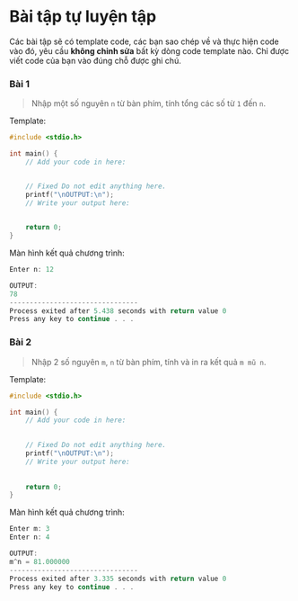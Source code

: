 # Bài tập tự luyện tập

Các bài tập sẽ có template code, các bạn sao chép về và thực hiện code vào đó, yêu cầu **không chỉnh sửa** bất kỳ dòng code template nào. Chỉ được viết code của bạn vào đúng chỗ được ghi chú.


### Bài 1

> Nhập một số nguyên `n` từ bàn phím, tính tổng các số từ `1` đến `n`.

Template:
```c
#include <stdio.h>

int main() {
    // Add your code in here:


    // Fixed Do not edit anything here.
    printf("\nOUTPUT:\n");
    // Write your output here:

	
    return 0;
}
```

Màn hình kết quả chương trình:
```c
Enter n: 12

OUTPUT:
78
--------------------------------
Process exited after 5.438 seconds with return value 0
Press any key to continue . . .
```

### Bài 2

> Nhập 2 số nguyên `m`, `n` từ bàn phím, tính và in ra kết quả `m mũ n`.

Template:
```c
#include <stdio.h>

int main() {
    // Add your code in here:
    

    // Fixed Do not edit anything here.
    printf("\nOUTPUT:\n");
    // Write your output here:
    
    
    return 0;
}
```

Màn hình kết quả chương trình:
```c
Enter m: 3
Enter n: 4

OUTPUT:
m^n = 81.000000
--------------------------------
Process exited after 3.335 seconds with return value 0
Press any key to continue . . .
```
